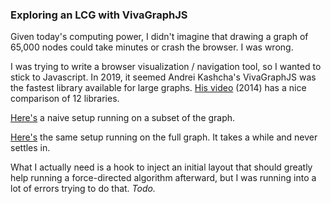 ### Exploring an LCG with VivaGraphJS

Given today's computing power, I didn't imagine that drawing a graph of 65,000 nodes could take minutes or crash the browser. I was wrong.

I was trying to write a browser visualization / navigation tool, so I wanted to stick to Javascript. In 2019, it seemed Andrei Kashcha's VivaGraphJS was the fastest library available for large graphs. [His video](https://www.youtube.com/watch?v=Ax7KSQZ0_hk) (2014) has a nice comparison of 12 libraries.

[Here's](#todo) a naive setup running on a subset of the graph.

[Here's](#todo) the same setup running on the full graph. It takes a while and never settles in.

What I actually need is a hook to inject an initial layout that should greatly help running a force-directed algorithm afterward, but I was running into a lot of errors trying to do that. _Todo._
